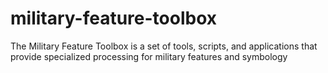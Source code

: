 military-feature-toolbox
========================

The Military Feature Toolbox is a set of tools, scripts, and applications that provide specialized processing for military features and symbology